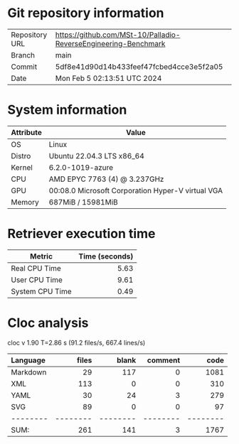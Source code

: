 # Git repository information
|    |    |
|--- | ---|
| Repository URL | https://github.com/MSt-10/Palladio-ReverseEngineering-Benchmark |
| Branch         | main |
| Commit         | 5df8e41d90d14b433feef47fcbed4cce3e5f2a05 |
| Date           | Mon Feb  5 02:13:51 UTC 2024 |

# System information
| Attribute | Value |
| --------- | ----- |
| OS | Linux  |
| Distro | Ubuntu 22.04.3 LTS x86_64  |
| Kernel | 6.2.0-1019-azure  |
| CPU | AMD EPYC 7763 (4) @ 3.237GHz  |
| GPU | 00:08.0 Microsoft Corporation Hyper-V virtual VGA  |
| Memory | 687MiB / 15981MiB  |

# Retriever execution time
| Metric | Time (seconds) |
| --- | ---: |
| Real CPU Time | 5.63 |
| User CPU Time | 9.61 |
| System CPU Time | 0.49 |
<!--
Explainations:
- __Real CPU Time__: actual time the command has run (can be less than total time spent in user and system mode for multi-threaded processes)
- __User CPU Time__: time the command has spent running in user mode
- __System CPU Time__: time the command has spent running in system or kernel mode
-->

# Cloc analysis
cloc v 1.90  T=2.86 s (91.2 files/s, 667.4 lines/s)

Language|files|blank|comment|code
:-------|-------:|-------:|-------:|-------:
Markdown|29|117|0|1081
XML|113|0|0|310
YAML|30|24|3|279
SVG|89|0|0|97
--------|--------|--------|--------|--------
SUM:|261|141|3|1767
